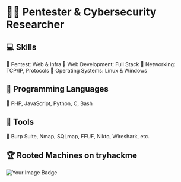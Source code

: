 # 👨‍💻 Pentester & Cybersecurity Researcher
## 💻 Skills
🔹 Pentest: Web & Infra
🔹 Web Development: Full Stack
🔹 Networking: TCP/IP, Protocols
🔹 Operating Systems: Linux & Windows

## 📝 Programming Languages
🔹 PHP, JavaScript, Python, C, Bash

## 🔨 Tools
🔹 Burp Suite, Nmap, SQLmap, FFUF, Nikto, Wireshark, etc.

## 🏆 Rooted Machines on tryhackme
<img src="https://tryhackme-badges.s3.amazonaws.com/lsbxa.png" alt="Your Image Badge" />
